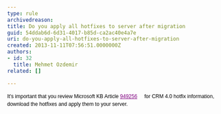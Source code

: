 ```yaml
---
type: rule
archivedreason: 
title: Do you apply all hotfixes to server after migration
guid: 54ddab6d-6d31-4017-b85d-ca2ac40e4a7e
uri: do-you-apply-all-hotfixes-to-server-after-migration
created: 2013-11-11T07:56:51.0000000Z
authors:
- id: 32
  title: Mehmet Ozdemir
related: []

---
```



<p>
   <span style="color&#58;#000000;font-family&#58;verdana, sans-serif;font-size&#58;12px;line-height&#58;16.7969px;">​It's important that you review Microsoft KB Article&#160;</span><a href="http&#58;//support.microsoft.com/kb/949256" style="padding-right&#58;0px;padding-bottom&#58;0px;padding-left&#58;0px;font-family&#58;verdana, sans-serif;font-size&#58;12px;color&#58;purple;line-height&#58;16.7969px;">949256</a><span style="color&#58;#000000;font-family&#58;verdana, sans-serif;font-size&#58;12px;line-height&#58;16.7969px;">&#160;​</span><img src="http&#58;//www.ssw.com.au/ssw/images/external.gif" title="You are now leaving SSW" alt="" style="font-family&#58;verdana, sans-serif;font-size&#58;12px;color&#58;#000000;line-height&#58;16.7969px;margin&#58;5px;" /><span style="color&#58;#000000;font-family&#58;verdana, sans-serif;font-size&#58;12px;line-height&#58;16.7969px;">&#160;for CRM 4.0 hotfix information, download the hotfixes and apply them to your server.</span>​</p>
<br><excerpt class='endintro'></excerpt><br>



